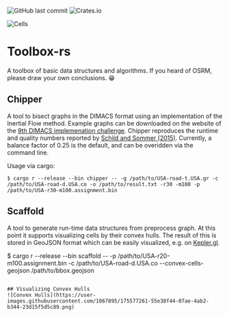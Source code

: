 ![GitHub last commit](https://img.shields.io/github/last-commit/DennisOSRM/toolbox-rs.svg)
![Crates.io](https://img.shields.io/crates/v/toolbox-rs.svg)

![Cells](https://user-images.githubusercontent.com/1067895/169662031-a2a516df-296e-42de-8095-d2a5ff5da3c6.JPG)

# Toolbox-rs
A toolbox of basic data structures and algorithms. If you heard of OSRM, please draw your own conclusions. 😁

## Chipper
A tool to bisect graphs in the DIMACS format using an implementation of the Inertial Flow method. Example graphs can be downloaded on the website of the [9th DIMACS implemenation challenge](http://www.diag.uniroma1.it//challenge9/download.shtml). Chipper reproduces the runtime and quality numbers reported by [Schild and Sommer (2015)](http://sommer.jp/roadseparator.pdf). Currently, a balance factor of 0.25 is the default, and can be overidden via the command line.

Usage via cargo:

```
$ cargo r --release --bin chipper -- -g /path/to/USA-road-t.USA.gr -c /path/to/USA-road-d.USA.co -o /path/to/result.txt -r30 -m100 -p /path/to/USA-r30-m100.assignment.bin
```

## Scaffold
A tool to generate run-time data structures from preprocess graph. At this point it supports visualizing cells by their convex hulls. The result of this is stored in GeoJSON format which can be easily visualized, e.g. on [Kepler.gl](https://kepler.gl/demo).

$ cargo r --release --bin scaffold -- -p /path/to/USA-r20-m100.assignment.bin -c /path/to/USA-road-d.USA.co  --convex-cells-geojson /path/to/bbox.geojson
```

## Visualizing Convex Hulls
![Convex Hulls](https://user-images.githubusercontent.com/1067895/175577261-55e38f44-07ae-4ab2-b344-23d15f5d5c89.png)
